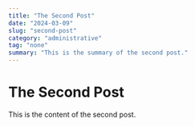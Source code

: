 ```yaml
---
title: "The Second Post"
date: "2024-03-09"
slug: "second-post"
category: "administrative"
tag: "none"
summary: "This is the summary of the second post."
---
```


# The Second Post

This is the content of the second post.